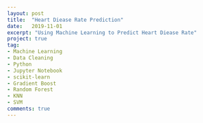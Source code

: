 ```yaml
---
layout: post
title:  "Heart Diease Rate Prediction"
date:   2019-11-01
excerpt: "Using Machine Learning to Predict Heart Diease Rate"
project: true
tag:
- Machine Learning
- Data Cleaning
- Python
- Jupyter Notebook
- scikit-learn
- Gradient Boost
- Random Forest
- KNN
- SVM
comments: true
---
```

